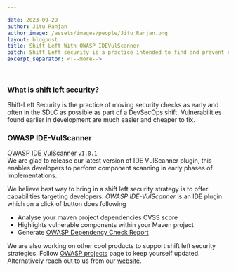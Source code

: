 ```yaml
---

date: 2023-09-29
author: Jitu Ranjan
author_image: /assets/images/people/Jitu_Ranjan.png
layout: blogpost
title: Shift Left With OWASP IDEVulScanner
pitch: Shift Left security is a practice intended to find and prevent security vulnerabilities early in the software delivery process.OWASP IDE-VulScanner is an open source IDE plugin tool to analyze an application’s components and enable Devs with meet shift left strategy. It is built on top of OWASP Dependency Check, which scans your application's component vulnerabilities during implementation phase.
excerpt_separator: <!--more-->

---
```

### What is shift left security?
Shift-Left Security is the practice of moving security checks as early and often in the SDLC as possible as part of a DevSecOps shift. Vulnerabilities found earlier in development are much easier and cheaper to fix.

### OWASP IDE-VulScanner
[OWASP IDE VulScanner `v1.0.1`](https://plugins.jetbrains.com/plugin/21353-owasp-ide-vulscanner)
<br>We are glad to release our latest version of IDE VulScanner plugin, this enables developers to perform component scanning in early phases of implementations.
<!--more-->

We believe best way to bring in a shift left security strategy is to offer capabilities targeting developers. _OWASP IDE-VulScanner_ is an IDE plugin which on a click of button does following
- Analyse your maven project dependencies CVSS score
- Highlights vulnerable components within your Maven project
- Generate [OWASP Dependency Check Report](https://owasp.org/www-project-dependency-check/)

We are also working on other cool products to support shift left security strategies. Follow [OWASP projects](https://owasp.org/www-project-ide-vulscanner/) page to keep yourself updated. Alternatively reach out to us from our [website](https://destinjidee.com).

